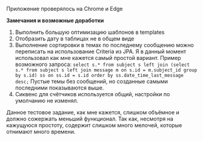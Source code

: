Приложение проверялось на Chrome и Edge

**Замечания и возможные доработки**

1. Выполнить большую оптимизацию шаблонов в templates
2. Отобразить дату в таблицах не в общем виде
3. Выполнение сортировки в темах по последнему сообщению можно переписать на использование Criteria из JPA.
Я в данный момент использовал как мне кажется самый простой вариант.
Пример возможного запроса:
`select s.* from subject s left join
   (select s.* from subject s left join message m on s.id = m.subject_id group by s.id) ss on
     ss.id = s.id
   order by ss.date_time_last_message desc;`
 Пустые темы без сообщений, но созданные самыми последними показываются выше.
 4. Сиквенс для счётчиков используется общий, настройки по умолчанию не изменял.
 
Данное тестовое задание, как мне кажется, слишком объёмное и должно сожержать меньший функционал. Так как, несмотря на кажущуюся простоту, содержит слишком много мелочей, которые отнимают много времени.